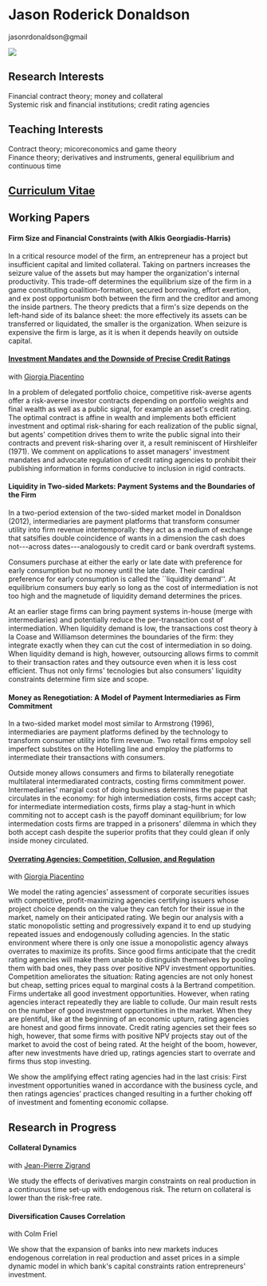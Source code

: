 # Jason Roderick Donaldson #
jasonrdonaldson@gmail

![][picture]

## Research Interests
Financial contract theory; money and collateral  
Systemic risk and financial institutions; credit rating agencies

## Teaching Interests 

Contract theory; micoreconomics and game theory  
Finance theory; derivatives and instruments, general equilibrium and continuous time

## [Curriculum Vitae][cv]


## Working Papers ##

#### Firm Size and Financial Constraints (with Alkis Georgiadis-Harris)

In a critical resource model of the firm, an entrepreneur has a project but insufficient capital and limited collateral.  Taking on partners increases the seizure value of the assets but may hamper the organization's internal productivity.   This trade-off determines the equilibrium size of the firm in a game constituting coalition-formation, secured borrowing, effort exertion, and ex post opportunism both between the firm and the creditor and among the inside partners. The theory predicts that a firm's size depends on the left-hand side of its balance sheet: the more effectively its assets can be transferred or liquidated, the smaller is the organization.  When seizure is expensive the firm is large, as it is when it depends heavily on outside capital.


#### [Investment Mandates and the Downside of Precise Credit Ratings][m]
with [Giorgia Piacentino][giorgia]

In a problem of delegated portfolio choice, competitive risk-averse agents offer a risk-averse investor contracts depending on portfolio weights and final wealth as well as a public signal, for example an asset's credit rating.  The optimal contract is affine in wealth and implements both  efficient investment and optimal risk-sharing for each realization of the public signal, but agents' competition drives them to write the public signal into their contracts and prevent risk-sharing over it, a result reminiscent of Hirshleifer (1971).  We comment on applications to asset managers' investment mandates and advocate regulation of credit rating agencies to prohibit their publishing information in forms conducive to inclusion in rigid contracts.

#### Liquidity in Two-sided Markets: Payment Systems and the Boundaries of the Firm 

In a two-period extension of the two-sided market model in Donaldson (2012), intermediaries are payment platforms that transform consumer utility into firm revenue intertemporally: they act as a medium of exchange that satsifies double coincidence of wants in a dimension the cash does not---across dates---analogously to credit card or bank overdraft systems.

Consumers purchase at either the early or late date with preference for early consumption but no money until the late date.  Their cardinal preference for early consumption is called the ``liquidity demand''. At equilibrium consumers buy early so long as the cost of intermediation is not too high and the magnetude of liquidity demand determines the prices.

At an earlier stage firms can bring payment systems in-house (merge with intermediaries) and potentially reduce the per-transaction cost of intermediation.  When liquidity demand is low, the transactions cost theory à la Coase and Williamson determines the boundaries of the firm: they integrate exactly when they can cut the cost of intermediation in so doing.  When liquidity demand is high, however, outsourcing allows firms to commit to their transaction rates and they outsource even when it is less cost efficient.  Thus not only firms' tecnologies but also consumers' liquidity constraints determine firm size and scope.


#### Money as Renegotiation: A Model of Payment Intermediaries as Firm Commitment ####

In a two-sided market model most similar to Armstrong (1996), intermediaries are payment platforms defined by the technology to transform consumer utility into firm revenue.  Two retail firms empoloy sell imperfect substites on the Hotelling line and employ the platforms to intermediate their transactions with consumers.

Outside money allows consumers and firms to bilaterally renegotiate multilateral intermediarated contracts, costing firms commitment power.  Intermediaries' margial cost of doing business determines the paper that circulates in the economy: for high intermediation costs, firms accept cash; for intermediate intermediation costs, firms play a stag-hunt in which commiting not to accept cash is the payoff dominant equilibrium; for low intermedation costs firms are trapped in a prisoners' dilemma in which they both accept cash despite the superior profits that they could glean if only inside money circulated.  


#### [Overrating Agencies: Competition, Collusion, and Regulation][or] ###

with [Giorgia Piacentino][giorgia]

We model the rating agencies’ assessment of corporate securities issues with competitive, profit-maximizing agencies certifying issuers whose project choice depends on the value they can fetch for their issue in the market, namely on their anticipated rating. We begin our analysis with a static monopolistic setting and progressively expand it to end up studying repeated issues and endogenously colluding agencies. In the static environment where there is only one issue a monopolistic agency always overrates to maximize its profits. Since good firms anticipate that the credit rating agencies will make them unable to distinguish themselves by pooling them with bad ones, they pass over positive NPV investment opportunities. Competition ameliorates the situation: Rating agencies are not only honest but cheap, setting prices equal to marginal costs à la Bertrand competition. Firms undertake all good investment opportunities. However, when rating agencies interact repeatedly they are liable to collude. Our main result rests on the number of good investment opportunities in the market. When they are plentiful, like at the beginning of an economic upturn, rating agencies are honest and good firms innovate. Credit rating agencies set their fees so high, however, that some firms with positive NPV projects stay out of the market to avoid the cost of being rated. At the height of the boom, however, after new investments have dried up, ratings agencies start to overrate and firms thus stop investing.

We show the amplifying effect rating agencies had in the last crisis: First investment opportunities waned in accordance with the business cycle, and then ratings agencies’ practices changed resulting in a further choking off of investment and fomenting economic collapse.



## Research in Progress

#### Collateral Dynamics 
with [Jean-Pierre Zigrand][JP]

We study the effects of derivatives margin constraints on real production in a continuous time set-up with endogenous risk.  The return on collateral is lower than the risk-free rate.

#### Diversification Causes Correlation 
with Colm Friel 

We show that the expansion of banks into new markets induces endogenous correlation in real production and asset prices in a simple dynamic model in which bank's capital constraints ration entrepreneurs' investment.




[cv]: http://jrdonaldson.com/stuff/CV.pdf
[or]: http://jrdonaldson.com/stuff/Overrating.pdf
[m]: http://jrdonaldson.com/stuff/Mandates.pdf
[giorgia]: http://giorgiapiacentino.com/
[picture]: img/jrd-picture.jpg
[JP]: http://www2.lse.ac.uk/finance/people/profiles/jean-PierreZigrand.aspx




